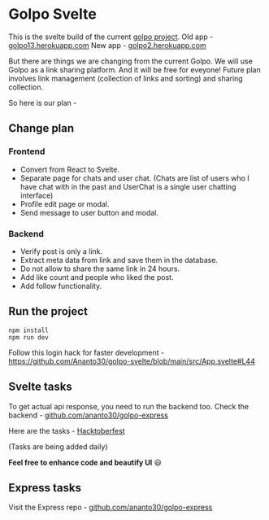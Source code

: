 # Golpo Svelte

This is the svelte build of the current [golpo project](https://github.com/Ananto30/golpo). Old app - [golpo13.herokuapp.com](http://golpo13.herokuapp.com/) New app - [golpo2.herokuapp.com](https://golpo2.herokuapp.com)

But there are things we are changing from the current Golpo. We will use Golpo as a link sharing platform. And it will be free for eveyone! Future plan involves link management (collection of links and sorting) and sharing collection.

So here is our plan -

## Change plan

### Frontend

*   Convert from React to Svelte.
*   Separate page for chats and user chat. (Chats are list of users who I have chat with in the past and UserChat is a single user chatting interface)
*   Profile edit page or modal.
*   Send message to user button and modal.

### Backend

*   Verify post is only a link.
*   Extract meta data from link and save them in the database.
*   Do not allow to share the same link in 24 hours.
*   Add like count and people who liked the post.
*   Add follow functionality.


## Run the project

```
npm install
npm run dev
```

Follow this login hack for faster development - https://github.com/Ananto30/golpo-svelte/blob/main/src/App.svelte#L44

## Svelte tasks

To get actual api response, you need to run the backend too. Check the backend - [github.com/ananto30/golpo-express](https://github.com/Ananto30/golpo-express)

Here are the tasks - [Hacktoberfest](https://github.com/Ananto30/golpo-svelte/issues?q=is%3Aissue+is%3Aopen+label%3AHacktoberfest)

(Tasks are being added daily)

**Feel free to enhance code and beautify UI** 😃

## Express tasks

Visit the Express repo - [github.com/ananto30/golpo-express](https://github.com/Ananto30/golpo-express)
